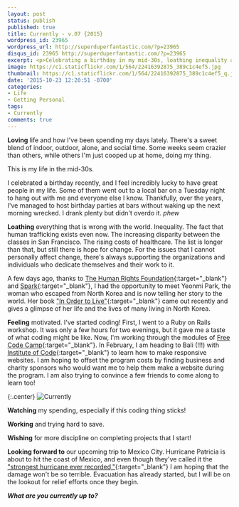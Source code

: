 ```yaml
---
layout: post
status: publish
published: true
title: Currently - v.07 {2015}
wordpress_id: 23965
wordpress_url: http://superduperfantastic.com/?p=23965
disqus_id: 23965 http://superduperfantastic.com/?p=23965
excerpt: <p>Celebrating a birthday in my mid-30s, loathing inequality across the world, and feeling motivated to learn to code.</p>
image: https://c1.staticflickr.com/1/564/22416392875_389c1c4ef5.jpg
thumbnail: https://c1.staticflickr.com/1/564/22416392875_389c1c4ef5_q.jpg
date: '2015-10-23 12:20:51 -0700'
categories:
- Life
- Getting Personal
tags: 
- Currently
comments: true
---
```

**Loving** life and how I've been spending my days lately. There's a sweet blend of indoor, outdoor, alone, and social time. Some weeks seem crazier than others, while others I'm just cooped up at home, doing my thing.

This is my life in the mid-30s.

I celebrated a birthday recently, and I feel incredibly lucky to have great people in my life. Some of them went out to a local bar on a Tuesday night to hang out with me and everyone else I know. Thankfully, over the years, I've managed to host birthday parties at bars without waking up the next morning wrecked. I drank plenty but didn't overdo it. *phew*

**Loathing** everything that is wrong with the world. Inequality. The fact that human trafficking exists even now. The increasing disparity between the classes in San Francisco. The rising costs of healthcare. The list is longer than that, but still there is hope for change. For the issues that I cannot personally affect change, there's always supporting the organizations and individuals who dedicate themselves and their work to it.

A few days ago, thanks to [The Human Rights Foundation](http://humanrightsfoundation.org/){:target="_blank"} and [Spark](https://www.sparksf.org/){:target="_blank"}, I had the opportunity to meet Yeonmi Park, the woman who escaped from North Korea and is now telling her story to the world. Her book ["In Order to Live"](http://www.amazon.com/In-Order-Live-Journey-Freedom/dp/1594206791/ref=cm_cr_pr_product_top?ie=UTF8){:target="_blank"} came out recently and gives a glimpse of her life and the lives of many living in North Korea.

**Feeling** motivated. I've started coding! First, I went to a Ruby on Rails workshop. It was only a few hours for two evenings, but it gave me a taste of what coding might be like. Now, I'm working through the modules of [Free Code Camp](http://freecodecamp.com/){:target="_blank"}. In February, I am heading to Bali (!!!) with [Institute of Code](http://www.instituteofcode.com/){:target="_blank"} to learn how to make responsive websites. I am hoping to offset the program costs by finding business and charity sponsors who would want me to help them make a website during the program. I am also trying to convince a few friends to come along to learn too!

{:.center}
![Currently](https://c1.staticflickr.com/1/564/22416392875_389c1c4ef5_b.jpg)

**Watching** my spending, especially if this coding thing sticks!

**Working** and trying hard to save.

**Wishing** for more discipline on completing projects that I start!

**Looking forward to** our upcoming trip to Mexico City. Hurricane Patricia is about to hit the coast of Mexico, and even though they've called it the ["strongest hurricane ever recorded,"](http://www.weather.com/storms/hurricane/news/hurricane-patricia-mexico-coast){:target="_blank"} I am hoping that the damage won't be so terrible. Evacuation has already started, but I will be on the lookout for relief efforts once they begin.

_**What are you currently up to?**_
